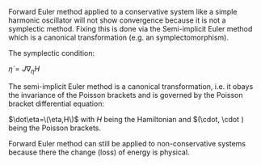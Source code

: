 Forward Euler method applied to a conservative system like a simple harmonic oscillator will not show convergence because it is not a symplectic method.
Fixing this is done via the Semi-implicit Euler method which is a canonical transformation (e.g. an symplectomorphism).

The symplectic condition:

${\dot {\eta }}=J\nabla _{\eta }H$

The semi-implicit Euler method is a canonical transformation, i.e. it obays the invariance of the Poisson brackets and is governed by the Poisson bracket differential equation:

$\dot\eta=\(\eta,H\)$ with $H$ being the Hamiltonian and $\(\cdot, \cdot \) being the Poisson brackets.

Forward Euler method can still be applied to non-conservative systems because there the change (loss) of energy is physical. 

